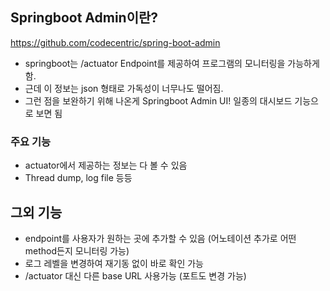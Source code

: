 
## Springboot Admin이란?
https://github.com/codecentric/spring-boot-admin

* springboot는 /actuator Endpoint를 제공하여 프로그램의 모니터링을 가능하게 함.
* 근데 이 정보는 json 형태로 가독성이 너무나도 떨어짐.
* 그런 점을 보완하기 위해 나온게 Springboot Admin UI! 일종의 대시보드 기능으로 보면 됨

### 주요 기능
* actuator에서 제공하는 정보는 다 볼 수 있음
* Thread dump, log file 등등

## 그외 기능
* endpoint를 사용자가 원하는 곳에 추가할 수 있음
(어노테이션 추가로 어떤 method든지 모니터링 가능)
* 로그 레벨을 변경하여 재기동 없이 바로 확인 가능
* /actuator 대신 다른 base URL 사용가능 (포트도 변경 가능)
